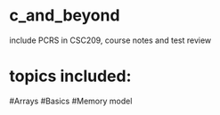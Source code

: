 # c_and_beyond
include PCRS in CSC209, course notes and test review
# topics included:
#Arrays
#Basics
#Memory model
